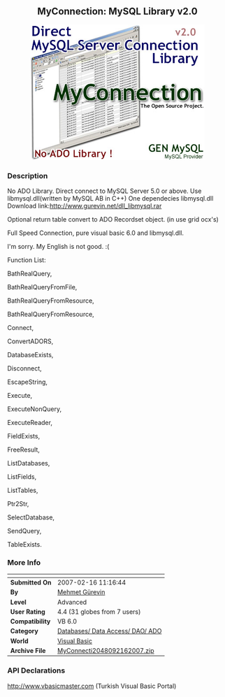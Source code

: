 ﻿<div align="center">

## MyConnection: MySQL Library v2\.0

<img src="PIC2007216419106592.jpg">
</div>

### Description

No ADO Library. Direct connect to MySQL Server 5.0 or above. Use libmysql.dll(written by MySQL AB in C++) One dependecies libmysql.dll Download link:http://www.gurevin.net/dll_libmysql.rar

Optional return table convert to ADO Recordset object. (in use grid ocx's)

Full Speed Connection, pure visual basic 6.0 and libmysql.dll.

I'm sorry. My English is not good. :(

Function List:

BathRealQuery,

BathRealQueryFromFile,

BathRealQueryFromResource,

BathRealQueryFromResource,

Connect,

ConvertADORS,

DatabaseExists,

Disconnect,

EscapeString,

Execute,

ExecuteNonQuery,

ExecuteReader,

FieldExists,

FreeResult,

ListDatabases,

ListFields,

ListTables,

Ptr2Str,

SelectDatabase,

SendQuery,

TableExists.
 
### More Info
 


<span>             |<span>
---                |---
**Submitted On**   |2007-02-16 11:16:44
**By**             |[Mehmet Gürevin](https://github.com/Planet-Source-Code/PSCIndex/blob/master/ByAuthor/mehmet-g-revin.md)
**Level**          |Advanced
**User Rating**    |4.4 (31 globes from 7 users)
**Compatibility**  |VB 6\.0
**Category**       |[Databases/ Data Access/ DAO/ ADO](https://github.com/Planet-Source-Code/PSCIndex/blob/master/ByCategory/databases-data-access-dao-ado__1-6.md)
**World**          |[Visual Basic](https://github.com/Planet-Source-Code/PSCIndex/blob/master/ByWorld/visual-basic.md)
**Archive File**   |[MyConnecti2048092162007\.zip](https://github.com/Planet-Source-Code/mehmet-g-revin-myconnection-mysql-library-v2-0__1-67874/archive/master.zip)

### API Declarations

http://www.vbasicmaster.com (Turkish Visual Basic Portal)





